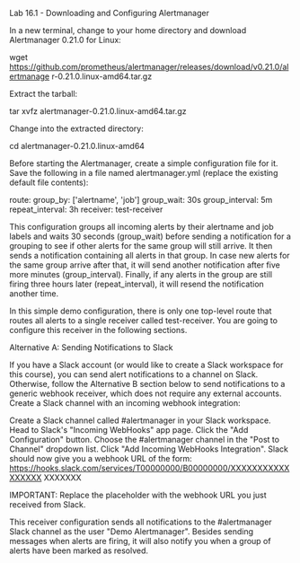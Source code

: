 Lab 16.1 - Downloading and Configuring Alertmanager

In a new terminal, change to your home directory and download Alertmanager 0.21.0 for Linux:

wget https://github.com/prometheus/alertmanager/releases/download/v0.21.0/alertmanage
r-0.21.0.linux-amd64.tar.gz

Extract the tarball:

tar xvfz alertmanager-0.21.0.linux-amd64.tar.gz

Change into the extracted directory:

cd alertmanager-0.21.0.linux-amd64

Before starting the Alertmanager, create a simple configuration file for it. Save the following in a file
named alertmanager.yml (replace the existing default file contents):

route:
group_by: ['alertname', 'job']
group_wait: 30s
group_interval: 5m
repeat_interval: 3h
receiver: test-receiver



This configuration groups all incoming alerts by their alertname and job labels and waits 30
seconds (group_wait) before sending a notification for a grouping to see if other alerts for the same
group will still arrive. It then sends a notification containing all alerts in that group. In case new alerts
for the same group arrive after that, it will send another notification after five more minutes (group_interval).
Finally, if any alerts in the group are still firing three hours later
(repeat_interval), it will resend the notification another time.

In this simple demo configuration, there is only one top-level route that routes all alerts to a single
receiver called test-receiver. You are going to configure this receiver in the following sections.

Alternative A: Sending Notifications to Slack

If you have a Slack account (or would like to create a Slack workspace for this course), you can send
alert notifications to a channel on Slack. Otherwise, follow the Alternative B section below to send
notifications to a generic webhook receiver, which does not require any external accounts.
Create a Slack channel with an incoming webhook integration:

Create a Slack channel called #alertmanager in your Slack workspace.
Head to Slack's "Incoming WebHooks" app page.
Click the "Add Configuration" button.
Choose the #alertmanager channel in the "Post to Channel" dropdown list.
Click "Add Incoming WebHooks Integration".
Slack should now give you a webhook URL of the form:
https://hooks.slack.com/services/T00000000/B00000000/XXXXXXXXXXXXXXXXX
XXXXXXX


IMPORTANT: Replace the <slack webhook URL> placeholder with the webhook URL you just
received from Slack.

This receiver configuration sends all notifications to the #alertmanager Slack channel as the user
"Demo Alertmanager". Besides sending messages when alerts are firing, it will also notify you when a
group of alerts have been marked as resolved.